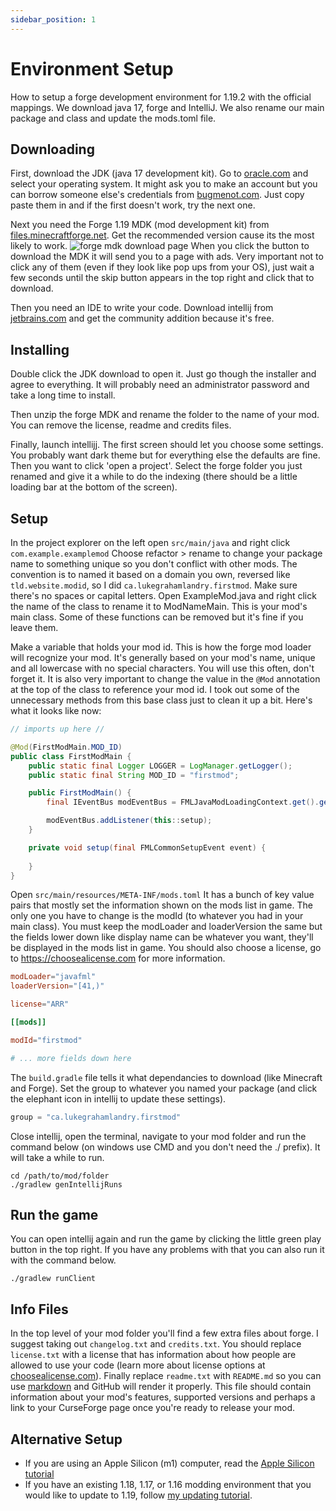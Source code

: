 ```yaml
---
sidebar_position: 1
---
```


# Environment Setup

How to setup a forge development environment for 1.19.2 with the official mappings. We download java 17, forge and IntelliJ. We also rename our main package and class and update the mods.toml file.

## Downloading

First, download the JDK (java 17 development kit). Go to [oracle.com](https://www.oracle.com/java/technologies/downloads/#jdk17-windows) and select your operating system. It might ask you to make an account but you can borrow someone else's credentials from [bugmenot.com](http://bugmenot.com/view/oracle.com). Just copy paste them in and if the first doesn't work, try the next one.

Next you need the Forge 1.19 MDK (mod development kit) from [files.minecraftforge.net](https://files.minecraftforge.net/net/minecraftforge/forge/index_1.19.html). Get the recommended version cause its the most likely to work.
![forge mdk download page](/img/download-forge.png)
When you click the button to download the MDK it will send you to a page with ads. Very important not to click any of them (even if they look like pop ups from your OS), just wait a few seconds until the skip button appears in the top right and click that to download.

Then you need an IDE to write your code. Download intellij from [jetbrains.com](https://www.jetbrains.com/idea/download) and get the community addition because it's free.

## Installing

Double click the JDK download to open it. Just go though the installer and agree to everything. It will probably need an administrator password and take a long time to install.

Then unzip the forge MDK and rename the folder to the name of your mod. You can remove the license, readme and credits files.

Finally, launch intellijj. The first screen should let you choose some settings. You probably want dark theme but for everything else the defaults are fine. Then you want to click 'open a project'. Select the forge folder you just renamed and give it a while to do the indexing (there should be a little loading bar at the bottom of the screen).

## Setup

In the project explorer on the left open `src/main/java` and right click `com.example.examplemod` Choose refactor > rename to change your package name to something unique so you don't conflict with other mods. The convention is to named it based on a domain you own, reversed like `tld.website.modid`, so I did `ca.lukegrahamlandry.firstmod`. Make sure there's no spaces or capital letters. Open ExampleMod.java and right click the name of the class to rename it to ModNameMain. This is your mod's main class. Some of these functions can be removed but it's fine if you leave them.

Make a variable that holds your mod id. This is how the forge mod loader will recognize your mod. It's generally based on your mod's name, unique and all lowercase with no special characters. You will use this often, don't forget it. It is also very important to change the value in the `@Mod` annotation at the top of the class to reference your mod id. I took out some of the unnecessary methods from this base class just to clean it up a bit. Here's what it looks like now:

```java
// imports up here // 

@Mod(FirstModMain.MOD_ID)
public class FirstModMain {
    public static final Logger LOGGER = LogManager.getLogger();
    public static final String MOD_ID = "firstmod";

    public FirstModMain() {
        final IEventBus modEventBus = FMLJavaModLoadingContext.get().getModEventBus();

        modEventBus.addListener(this::setup);
    }

    private void setup(final FMLCommonSetupEvent event) {
        
    }
}
```   

Open `src/main/resources/META-INF/mods.toml` It has a bunch of key value pairs that mostly set the information shown on the mods list in game. The only one you have to change is the modId (to whatever you had in your main class). You must keep the modLoader and loaderVersion the same but the fields lower down like display name can be whatever you want, they'll be displayed in the mods list in game. You should also choose a license, go to https://choosealicense.com for more information. 

```toml
modLoader="javafml"
loaderVersion="[41,)"

license="ARR"

[[mods]]

modId="firstmod"

# ... more fields down here
```

The `build.gradle` file tells it what dependancies to download (like Minecraft and Forge). Set the group to whatever you named your package (and click the elephant icon in intellij to update these settings).

```java
group = "ca.lukegrahamlandry.firstmod"
```    

Close intellij, open the terminal, navigate to your mod folder and run the command below (on windows use CMD and you don't need the ./ prefix). It will take a while to run.

```
cd /path/to/mod/folder
./gradlew genIntellijRuns
```

## Run the game

You can open intellij again and run the game by clicking the little green play button in the top right. If you have any problems with that you can also run it with the command below.

```
./gradlew runClient
```

## Info Files

In the top level of your mod folder you'll find a few extra files about forge. I suggest taking out `changelog.txt` and `credits.txt`. You should replace `license.txt` with a license that has information about how people are allowed to use your code (learn more about license options at [choosealicense.com](https://choosealicense.com/)). Finally replace `readme.txt` with `README.md` so you can use [markdown](https://github.com/adam-p/markdown-here/wiki/Markdown-Cheatsheet) and GitHub will render it properly. This file should contain information about your mod's features, supported versions and perhaps a link to your CurseForge page once you're ready to release your mod. 

## Alternative Setup

- If you are using an Apple Silicon (m1) computer, read the [Apple Silicon tutorial](m1)
- If you have an existing 1.18, 1.17, or 1.16 modding environment that you would like to update to 1.19, follow [my updating tutorial](updating).
